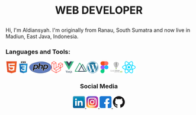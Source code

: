 # <p align="center">WEB DEVELOPER  </p>
Hi, I'm Aldiansyah. I'm originally from Ranau, South Sumatra and now live in Madiun, East Java, Indonesia.


### Languages and Tools:

<img align="left" alt="HTML5" height="32px" src="icons/html.png" />
<img align="left" alt="CSS3" height="32px"  src="icons/css3.png"/>
<img align="left" alt="PHP" height="32px"  src="icons/php.png"/>
<img align="left" alt="LARAVEL" height="32px"  src="icons/laravel.png"/>
<img align="left" alt="VUEJS" height="32px"  src="icons/vuejs.png"/>
<img align="left" alt="NUXTJS" height="32px"  src="icons/nuxt-dot-js.png"/>
<img align="left" alt="WORDPRESS" height="32px"  src="icons/wordpress.png"/>
<img align="left" alt="FIGMA" height="32px"  src="icons/figma.png"/>
<img align="left" alt="COREL" height="32px"  src="icons/corel.png"/>
<img align="left" alt="COREL" height="32px"  src="icons/react.png"/>

<br>
<br>

### <p align="center">Social Media</p>

<p align="center">
  <a href="https://www.linkedin.com/in/aldi-ansyah-6b8a69194/" target="_blank">
    <img src="icons/linkedin.png" height="32px" alt="Linkedin">
  </a>
  <a href="https://www.instagram.com/aldiansyah2594/" target="_blank">
    <img src="icons/instagram.png" height="32px" alt="Instagram">
  </a>
  <a href="https://www.facebook.com/profile.php?id=100017765114786" target="_blank">
    <img src="icons/facebook.png" height="32px" alt="Facebook">
  </a>
  <a href="https://github.com/Aldiansyah123-bit" target="_blank">
    <img src="icons/github.png" height="32px" alt="github">
  </a>
</p>
